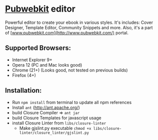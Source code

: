 # [Pubwebkit](http://www.pubwebkit.com/) editor

Powerful editor to create your ebook in various styles. It's includes: Cover Designer, Template Editor, Community Snippets and more.
Also, it's a part of [www.pubwebkit.com](http://www.pubwebkit.com/) portal.


## Supported Browsers:
* Internet Explorer 9+
* Opera 12 (PC and Mac looks good)
* Chrome (21+) (Looks good, not tested on previous builds)
* Firefox (4+)

## Installation:
- Run `npm install` from terminal to update all npm references
- Install `ant` (http://ant.apache.org/)
- build Closure Compiler => `ant jar`
- build Closure Templates for javascript usage
- install Closure Linter from `libs/closure-linter`
    - Make gjslint.py executable `chmod +x libs/closure-linter/closure_linter/gjslint.py`
